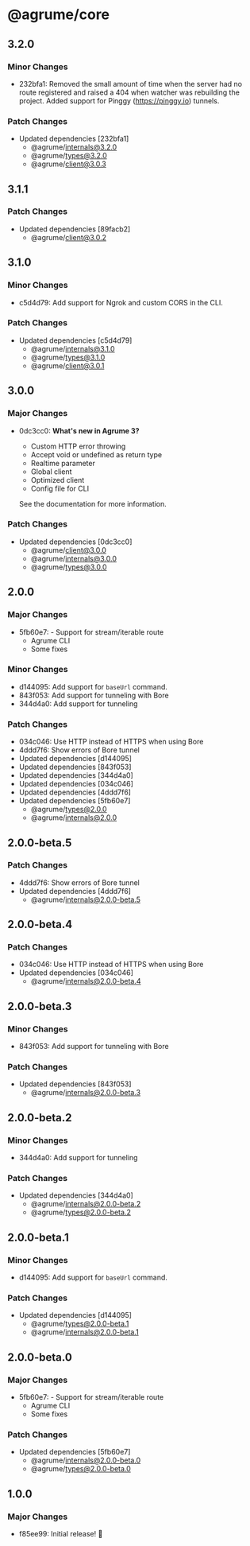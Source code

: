 # @agrume/core

## 3.2.0

### Minor Changes

- 232bfa1: Removed the small amount of time when the server had no route registered and raised a 404 when watcher was rebuilding the project. Added support for Pinggy (https://pinggy.io) tunnels.

### Patch Changes

- Updated dependencies [232bfa1]
  - @agrume/internals@3.2.0
  - @agrume/types@3.2.0
  - @agrume/client@3.0.3

## 3.1.1

### Patch Changes

- Updated dependencies [89facb2]
  - @agrume/client@3.0.2

## 3.1.0

### Minor Changes

- c5d4d79: Add support for Ngrok and custom CORS in the CLI.

### Patch Changes

- Updated dependencies [c5d4d79]
  - @agrume/internals@3.1.0
  - @agrume/types@3.1.0
  - @agrume/client@3.0.1

## 3.0.0

### Major Changes

- 0dc3cc0: **What's new in Agrume 3?**

  - Custom HTTP error throwing
  - Accept void or undefined as return type
  - Realtime parameter
  - Global client
  - Optimized client
  - Config file for CLI

  See the documentation for more information.

### Patch Changes

- Updated dependencies [0dc3cc0]
  - @agrume/client@3.0.0
  - @agrume/internals@3.0.0
  - @agrume/types@3.0.0

## 2.0.0

### Major Changes

- 5fb60e7: - Support for stream/iterable route
  - Agrume CLI
  - Some fixes

### Minor Changes

- d144095: Add support for `baseUrl` command.
- 843f053: Add support for tunneling with Bore
- 344d4a0: Add support for tunneling

### Patch Changes

- 034c046: Use HTTP instead of HTTPS when using Bore
- 4ddd7f6: Show errors of Bore tunnel
- Updated dependencies [d144095]
- Updated dependencies [843f053]
- Updated dependencies [344d4a0]
- Updated dependencies [034c046]
- Updated dependencies [4ddd7f6]
- Updated dependencies [5fb60e7]
  - @agrume/types@2.0.0
  - @agrume/internals@2.0.0

## 2.0.0-beta.5

### Patch Changes

- 4ddd7f6: Show errors of Bore tunnel
- Updated dependencies [4ddd7f6]
  - @agrume/internals@2.0.0-beta.5

## 2.0.0-beta.4

### Patch Changes

- 034c046: Use HTTP instead of HTTPS when using Bore
- Updated dependencies [034c046]
  - @agrume/internals@2.0.0-beta.4

## 2.0.0-beta.3

### Minor Changes

- 843f053: Add support for tunneling with Bore

### Patch Changes

- Updated dependencies [843f053]
  - @agrume/internals@2.0.0-beta.3

## 2.0.0-beta.2

### Minor Changes

- 344d4a0: Add support for tunneling

### Patch Changes

- Updated dependencies [344d4a0]
  - @agrume/internals@2.0.0-beta.2
  - @agrume/types@2.0.0-beta.2

## 2.0.0-beta.1

### Minor Changes

- d144095: Add support for `baseUrl` command.

### Patch Changes

- Updated dependencies [d144095]
  - @agrume/types@2.0.0-beta.1
  - @agrume/internals@2.0.0-beta.1

## 2.0.0-beta.0

### Major Changes

- 5fb60e7: - Support for stream/iterable route
  - Agrume CLI
  - Some fixes

### Patch Changes

- Updated dependencies [5fb60e7]
  - @agrume/internals@2.0.0-beta.0
  - @agrume/types@2.0.0-beta.0

## 1.0.0

### Major Changes

- f85ee99: Initial release! 🎉

